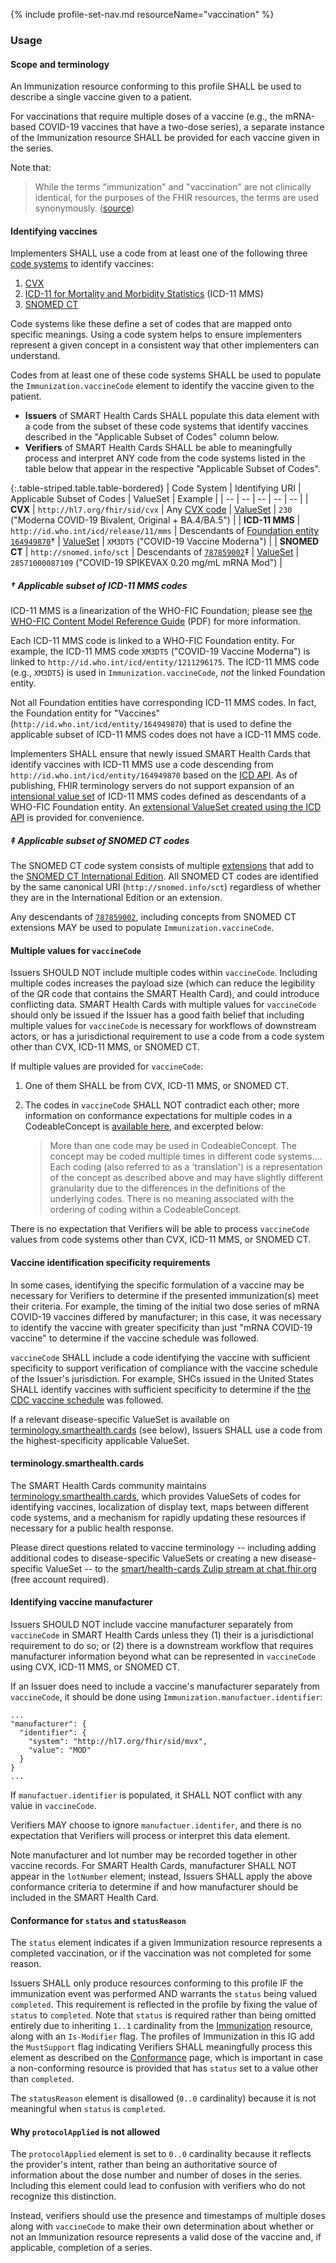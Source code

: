 {% include profile-set-nav.md resourceName="vaccination" %}

### Usage

#### Scope and terminology

An Immunization resource conforming to this profile SHALL be used to describe a single vaccine given to a patient.

For vaccinations that require multiple doses of a vaccine (e.g., the mRNA-based COVID-19 vaccines that have a two-dose series), a separate instance of the Immunization resource SHALL be provided for each vaccine given in the series.

Note that:

> While the terms "immunization" and "vaccination" are not clinically identical, for the purposes of the FHIR resources, the terms are used synonymously. ([source](https://www.hl7.org/fhir/immunization.html))

#### Identifying vaccines

Implementers SHALL use a code from at least one of the following three [code systems](https://www.hl7.org/fhir/codesystem.html) to identify vaccines:

1. [CVX]
2. [ICD-11 for Mortality and Morbidity Statistics](https://icd.who.int/browse11/l-m/en) (ICD-11 MMS)
3. [SNOMED CT](https://www.snomed.org)

Code systems like these define a set of codes that are mapped onto specific meanings. Using a code system helps to ensure implementers represent a given concept in a consistent way that other implementers can understand.

Codes from at least one of these code systems SHALL be used to populate the `Immunization.vaccineCode` element to identify the vaccine given to the patient.

* **Issuers** of SMART Health Cards SHALL populate this data element with a code from the subset of these code systems that identify vaccines described in the "Applicable Subset of Codes" column below.
* **Verifiers** of SMART Health Cards SHALL be able to meaningfully process and interpret ANY code from the code systems listed in the table below that appear in the respective "Applicable Subset of Codes".

{:.table-striped.table.table-bordered}
| Code System | Identifying URI | Applicable Subset of Codes | ValueSet | Example |
| -- | -- | -- | -- | -- |
| **CVX** | `http://hl7.org/fhir/sid/cvx` | Any [CVX code][CVX] | [ValueSet][cvx-vs] | `230` ("Moderna COVID-19 Bivalent, Original + BA.4/BA.5") |
| **ICD-11 MMS** | `http://id.who.int/icd/release/11/mms` | Descendants of [Foundation entity `164949870`]† | [ValueSet][icd-vs] | `XM3DT5` ("COVID-19 Vaccine Moderna") |
| **SNOMED CT** | `http://snomed.info/sct` | Descendants of [`787859002`][SNOMED-vaccine-concept]‡ | [ValueSet][snomed-vs] | `28571000087109` ("COVID-19 SPIKEVAX 0.20 mg/mL mRNA Mod") |

[CVX]: https://www2a.cdc.gov/vaccines/iis/iisstandards/vaccines.asp?rpt=CVX
[Foundation entity `164949870`]: https://icd.who.int/browse11/l-m/en#/http%3A%2F%2Fid.who.int%2Ficd%2Fentity%2F164949870
[SNOMED-vaccine-concept]: https://browser.ihtsdotools.org/?perspective=full&conceptId1=787859002
[cvx-vs]: https://terminology.smarthealth.cards/ValueSet-immunization-all-cvx.html
[icd-vs]: https://terminology.smarthealth.cards/ValueSet-immunization-all-icd11.html
[snomed-vs]: https://terminology.smarthealth.cards/ValueSet-immunization-all-snomed.html

##### † Applicable subset of ICD-11 MMS codes

ICD-11 MMS is a linearization of the WHO-FIC Foundation; please see [the WHO-FIC Content Model Reference Guide](https://icd.who.int/icdapi/docs/ContentModelGuide.pdf) (PDF) for more information.

Each ICD-11 MMS code is linked to a WHO-FIC Foundation entity. For example, the ICD-11 MMS code `XM3DT5` ("COVID-19 Vaccine Moderna") is linked to `http://id.who.int/icd/entity/1211296175`. The ICD-11 MMS code (e.g., `XM3DT5`) is used in `Immunization.vaccineCode`, _not_ the linked Foundation entity.

Not all Foundation entities have corresponding ICD-11 MMS codes. In fact, the Foundation entity for "Vaccines" (`http://id.who.int/icd/entity/164949870`) that is used to define the applicable subset of ICD-11 MMS codes does not have a ICD-11 MMS code.

Implementers SHALL ensure that newly issued SMART Health Cards that identify vaccines with ICD-11 MMS use a code descending from `http://id.who.int/icd/entity/164949870` based on the [ICD API](https://icd.who.int/icdapi). As of publishing, FHIR terminology servers do not support expansion of an [intensional value set](http://hl7.org/fhir/valueset.html#int-ext) of ICD-11 MMS codes defined as descendants of a WHO-FIC Foundation entity. An [extensional ValueSet created using the ICD API][icd-vs] is provided for convenience.

##### ‡ Applicable subset of SNOMED CT codes

The SNOMED CT code system consists of multiple [extensions](https://confluence.ihtsdotools.org/display/DOCGLOSS/SNOMED+CT+extension) that add to the [SNOMED CT International Edition](https://confluence.ihtsdotools.org/display/DOCGLOSS/SNOMED+CT+International+Edition). All SNOMED CT codes are identified by the same canonical URI (`http://snomed.info/sct`) regardless of whether they are in the International Edition or an extension.

Any descendants of [`787859002`][SNOMED-vaccine-concept], including concepts from SNOMED CT extensions MAY be used to populate `Immunization.vaccineCode`.

#### Multiple values for `vaccineCode`

Issuers SHOULD NOT include multiple codes within `vaccineCode`. Including multiple codes increases the payload size (which can reduce the legibility of the QR code that contains the SMART Health Card), and could introduce conflicting data. SMART Health Cards with multiple values for `vaccineCode` should only be issued if the Issuer has a good faith belief that including multiple values for `vaccineCode` is necessary for workflows of downstream actors, or has a jurisdictional requirement to use a code from a code system other than CVX, ICD-11 MMS, or SNOMED CT.

If multiple values are provided for `vaccineCode`:

1. One of them SHALL be from CVX, ICD-11 MMS, or SNOMED CT.

2. The codes in `vaccineCode` SHALL NOT contradict each other; more information on conformance expectations for multiple codes in a CodeableConcept is [available here](https://www.hl7.org/fhir/datatypes.html#CodeableConcept), and excerpted below:

   > More than one code may be used in CodeableConcept. The concept may be coded multiple times in different code systems.... Each coding (also referred to as a 'translation') is a representation of the concept as described above and may have slightly different granularity due to the differences in the definitions of the underlying codes. There is no meaning associated with the ordering of coding within a CodeableConcept.

There is no expectation that Verifiers will be able to process `vaccineCode` values from code systems other than CVX, ICD-11 MMS, or SNOMED CT.

#### Vaccine identification specificity requirements

In some cases, identifying the specific formulation of a vaccine may be necessary for Verifiers to determine if the presented immunization(s) meet their criteria. For example, the timing of the initial two dose series of mRNA COVID-19 vaccines differed by manufacturer; in this case, it was necessary to identify the vaccine with greater specificity than just "mRNA COVID-19 vaccine" to determine if the vaccine schedule was followed.

`vaccineCode` SHALL include a code identifying the vaccine with sufficient specificity to support verification of compliance with the vaccine schedule of the Issuer's jurisdiction. For example, SHCs issued in the United States SHALL identify vaccines with sufficient specificity to determine if the [the CDC vaccine schedule](https://www.cdc.gov/vaccines/schedules/index.html) was followed.

If a relevant disease-specific ValueSet is available on [terminology.smarthealth.cards](https://terminology.smarthealth.cards) (see below), Issuers SHALL use a code from the highest-specificity applicable ValueSet.

#### terminology.smarthealth.cards

The SMART Health Cards community maintains [terminology.smarthealth.cards](https://terminology.smarthealth.cards), which provides ValueSets of codes for identifying vaccines, localization of display text, maps between different code systems, and a mechanism for rapidly updating these resources if necessary for a public health response.

Please direct questions related to vaccine terminology -- including adding additional codes to disease-specific ValueSets or creating a new disease-specific ValueSet -- to the [smart/health-cards Zulip stream at chat.fhir.org](https://chat.fhir.org/#narrow/stream/284830-smart.2Fhealth-cards) (free account required).

#### Identifying vaccine manufacturer

Issuers SHOULD NOT include vaccine manufacturer separately from `vaccineCode` in SMART Health Cards unless they (1) their is a jurisdictional requirement to do so; or (2) there is a downstream workflow that requires manufacturer information beyond what can be represented in `vaccineCode` using CVX, ICD-11 MMS, or SNOMED CT.

If an Issuer does need to include a vaccine's manufacturer separately from `vaccineCode`, it should be done using `Immunization.manufactuer.identifier`:

```
...
"manufacturer": {
  "identifier": {
    "system": "http://hl7.org/fhir/sid/mvx",
    "value": "MOD"
  }
}
...
```

If `manufactuer.identifier` is populated, it SHALL NOT conflict with any value in `vaccineCode`.

Verifiers MAY choose to ignore `manufactuer.identifer`, and there is no expectation that Verifiers will process or interpret this data element.

Note manufacturer and lot number may be recorded together in other vaccine records. For SMART Health Cards, manufacturer SHALL NOT appear in the `lotNumber` element; instead, Issuers SHALL apply the above conformance criteria to determine if and how manufacturer should be included in the SMART Health Card.

#### Conformance for `status` and `statusReason`

The `status` element indicates if a given Immunization resource represents a completed vaccination, or if the vaccination was not completed for some reason.

Issuers SHALL only produce resources conforming to this profile IF the immunization event was performed AND warrants the `status` being valued `completed`. This requirement is reflected in the profile by fixing the value of `status` to `completed`. Note that `status` is required rather than being omitted entirely due to inheriting `1..1` cardinality from the [Immunization](http://hl7.org/fhir/R4/immunization.html) resource, along with an `Is-Modifier` flag. The profiles of Immunization in this IG add the `MustSupport` flag indicating Verifiers SHALL meaningfully process this element as described on the [Conformance](conformance.html) page, which is important in case a non-conforming resource is provided that has `status` set to a value other than `completed`.

The `statusReason` element is disallowed (`0..0` cardinality) because it is not meaningful when `status` is `completed`.

#### Why `protocolApplied` is not allowed

The `protocolApplied` element is set to `0..0` cardinality because it reflects the provider's intent, rather than being an authoritative source of information about the dose number and number of doses in the series. Including this element could lead to confusion with verifiers who do not recognize this distinction.

Instead, verifiers should use the presence and timestamps of multiple doses along with `vaccineCode` to make their own determination about whether or not an Immunization resource represents a valid dose of the vaccine and, if applicable, completion of a series.

[binding]: http://hl7.org/fhir/R4/valueset-binding-strength.html
[Moderna COVID-19 vaccination]: https://dailymed.nlm.nih.gov/dailymed/drugInfo.cfm?setid=e0651c7a-2fe2-459d-a766-0d59e919f058
